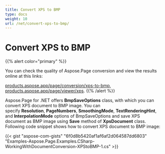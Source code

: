 ```yaml
---
title: Convert XPS to BMP
type: docs
weight: 10
url: /net/convert-xps-to-bmp/
---
```


# **Convert XPS to BMP**
{{% alert color="primary" %}} 

You can check the quality of Aspose.Page conversion and view the results online at this links:

[products.aspose.app/page/conversion/xps-to-bmp](https://products.aspose.app/page/conversion/xps-to-bmp),
[products.aspose.app/page/viewer/xps](https://products.aspose.app/page/viewer/xps). {{% /alert %}} 

Aspose.Page for .NET offers **BmpSaveOptions** class, with which you can convert XPS document to BMP image. You can specify **Resolution**, **PageNumbers**, **SmoothingMode**, **TextRenderingHint**, and **InterpolationMode** options of BmpSaveOptions and save XPS document as BMP image using **Save** method of **XpsDocument** class. Following code snippet shows how to convert XPS document to BMP image:

{{< gist "aspose-com-gists" "6f0d8b5420af1af6af2d064587dd6803" "Examples-Aspose.Page.Examples.CSharp-WorkingWithDocumentConversion-XPStoBMP-1.cs" >}}
